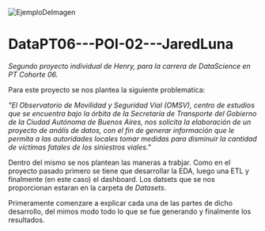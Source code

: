 ![EjemploDeImagen](https://www.google.com/url?sa=i&url=https%3A%2F%2Fwww.youtube.com%2Fchannel%2FUCyPi0AHwcuCP-QJxrxq-f2Q%2Fabout&psig=AOvVaw3mTadfUNkIc1ol-MlyxIM0&ust=1708991506097000&source=images&cd=vfe&opi=89978449&ved=0CBMQjRxqFwoTCKDh9M7Xx4QDFQAAAAAdAAAAABAE)
# DataPT06---POI-02---JaredLuna
*Segundo proyecto individual de Henry, para la carrera de DataScience en PT Cohorte 06.*

Para este proyecto se nos plantea la siguiente problematica:

*"El Observatorio de Movilidad y Seguridad Vial (OMSV), centro de estudios que se encuentra bajo la órbita de la Secretaría de Transporte del Gobierno de la Ciudad Autónoma de Buenos Aires, nos solicita la elaboración de un proyecto de anális de datos, con el fin de generar información que le permita a las autoridades locales tomar medidas para disminuir la cantidad de víctimas fatales de los siniestros viales."*

Dentro del mismo se nos plantean las maneras a trabjar. Como en el proyecto pasado primero se tiene que desarrollar la EDA, luego una ETL y finalmente (en este caso) el dashboard. Los datsets que se nos proporcionan estaran en la carpeta de *Datasets*.

Primeramente comenzare a explicar cada una de las partes de dicho desarrollo, del mimos modo todo lo que se fue generando y finalmente los resultados.

